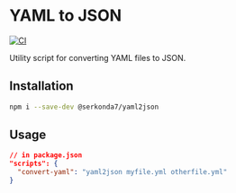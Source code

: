 # YAML to JSON
[![CI][ci-badge]][ci-workflow]

Utility script for converting YAML files to JSON.

## Installation
```sh
npm i --save-dev @serkonda7/yaml2json
```

## Usage
```json
// in package.json
"scripts": {
  "convert-yaml": "yaml2json myfile.yml otherfile.yml"
}
```

<!-- LINKS -->
[ci-badge]: https://github.com/serkonda7/yaml2json/actions/workflows/ci.yml/badge.svg
[ci-workflow]: https://github.com/serkonda7/yaml2json/actions/workflows/ci.yml
